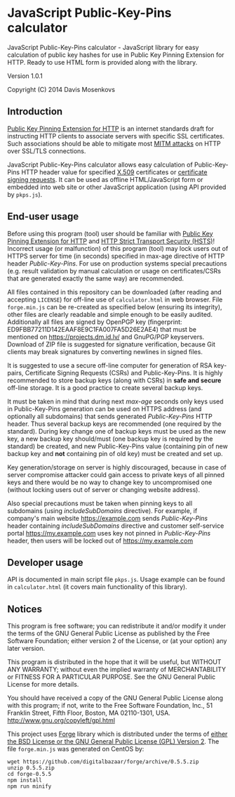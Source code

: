 JavaScript Public-Key-Pins calculator
===============
JavaScript Public-Key-Pins calculator - JavaScript library for easy calculation of public key hashes for use in 
Public Key Pinning Extension for HTTP. 
Ready to use HTML form is provided along with the library.

Version 1.0.1

Copyright (C) 2014 Davis Mosenkovs

## Introduction

[Public Key Pinning Extension for HTTP](https://tools.ietf.org/html/draft-ietf-websec-key-pinning) is an internet standards 
draft for instructing HTTP clients to associate servers with specific SSL certificates. Such associations should 
be able to mitigate most [MITM attacks](https://en.wikipedia.org/wiki/Man-in-the-middle_attack) on HTTP over 
SSL/TLS connections.

JavaScript Public-Key-Pins calculator allows easy calculation of Public-Key-Pins HTTP header value for specified 
[X.509](https://en.wikipedia.org/wiki/X.509) certificates or [certificate signing requests](https://en.wikipedia.org/wiki/Certificate_signing_request). 
It can be used as offline HTML/JavaScript form or embedded into web site or other JavaScript application (using API provided by `pkps.js`).

## End-user usage

Before using this program (tool) user should be familiar with [Public Key Pinning Extension for HTTP](https://tools.ietf.org/html/draft-ietf-websec-key-pinning) 
and [HTTP Strict Transport Security (HSTS)](https://tools.ietf.org/html/rfc6797)! Incorrect usage (or malfunction) 
of this program (tool) may lock users out of HTTPS server for time (in seconds) specified in max-age directive of 
HTTP header _Public-Key-Pins_. For use on production systems special precautions (e.g. result validation by manual calculation or usage 
on certificates/CSRs that are generated exactly the same way) are recommended. 

All files contained in this repository can be downloaded (after reading and accepting `LICENSE`) for off-line use of `calculator.html` in web browser. 
File `forge.min.js` can be re-created as specified below (ensuring its integrity), other files are clearly readable and simple enough to be easily audited. 
Additionally all files are signed by OpenPGP key (fingerprint: ED9FBB77211D142EAAF8E9C1FA007FA5D26E2AE4) that must be mentioned on https://projects.dm.id.lv/ 
and GnuPG/PGP keyservers. 
Download of ZIP file is suggested for signature verification, because Git clients may break signatures by converting newlines in signed files.

It is suggested to use a secure off-line computer for generation of RSA key-pairs, Certificate Signing Requests (CSRs) and Public-Key-Pins.
It is highly recommended to store backup keys (along with CSRs) in **safe and secure** off-line storage. 
It is a good practice to create several backup keys.

It must be taken in mind that during next _max-age_ seconds only keys used in Public-Key-Pins generation can be used on HTTPS address (and optionally 
all subdomains) that sends generated _Public-Key-Pins_ HTTP header. Thus several backup keys are recommended (one required by the standard).
During key change one of backup keys must be used as the new key, a new backup key should/must (one backup key is required by the standard) 
be created, and new Public-Key-Pins value (containing pin of new backup key and **not** containing pin of old key) must be created and set up.

Key generation/storage on server is highly discouraged, because in case of server compromise attacker could gain access to private keys 
of all pinned keys and there would be no way to change key to uncompromised one (without locking users out of server or changing website address).

Also special precautions must be taken when pinning keys to all subdomains (using _includeSubDomains_ directive). 
For example, if company's main website https://example.com sends _Public-Key-Pins_ header containing _includeSubDomains_ directive and 
customer self-service portal https://my.example.com uses key not pinned in _Public-Key-Pins_ header, then users will be locked out of https://my.example.com

## Developer usage

API is documented in main script file `pkps.js`. Usage example can be found in `calculator.html` (it covers main functionality of this library).

## Notices

This program is free software; you can redistribute it and/or
modify it under the terms of the GNU General Public License
as published by the Free Software Foundation; either version 2
of the License, or (at your option) any later version.

This program is distributed in the hope that it will be useful,
but WITHOUT ANY WARRANTY; without even the implied warranty of
MERCHANTABILITY or FITNESS FOR A PARTICULAR PURPOSE.  See the
GNU General Public License for more details.

You should have received a copy of the GNU General Public License
along with this program; if not, write to the Free Software
Foundation, Inc., 51 Franklin Street, Fifth Floor, Boston, MA  02110-1301, USA.
http://www.gnu.org/copyleft/gpl.html

This project uses [Forge](https://github.com/digitalbazaar/forge) library which is distributed under the 
terms of [either the BSD License or the GNU General Public License (GPL) Version 2](https://github.com/digitalbazaar/forge/blob/master/LICENSE).
The file `forge.min.js` was generated on CentOS by:

    wget https://github.com/digitalbazaar/forge/archive/0.5.5.zip
    unzip 0.5.5.zip
    cd forge-0.5.5
    npm install
    npm run minify


